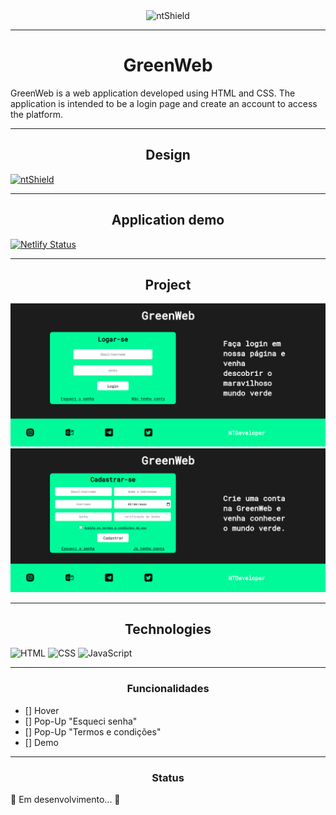 <section class="box-nt" style="display: flex; justify-content: center;">
    <img src="https://img.shields.io/static/v1?label=Code&message=vBlackCD&color=1C1C1C&style=for-the-badge&logo=GHOST" alt="ntShield">
</section>

---

<h1 align="center">GreenWeb</h1>

<p>GreenWeb is a web application developed using HTML and CSS. The application is intended to be a login page and create an account to access the platform.</p>

---

<h2 align="center">Design</h2>
<a href="https://www.figma.com/file/CcHmGjy1G54liNWbIuyVse/GreenWeb?node-id=1%3A2"><img src="https://img.shields.io/static/v1?label=Design&message=Figma&color=00FA9A&style=for-the-badge&logo=GHOST" alt="ntShield"></a>

---

<h2  align="center">Application demo</h2>

[![Netlify Status](https://api.netlify.com/api/v1/badges/9de1d685-fcf4-441f-9459-681b36612a2a/deploy-status)](https://app.netlify.com/sites/greenweb-demo/deploys)

---

<h2  align="center">Project</h2>

<img src="Assets/IMG/GreenWeb - Login.png" alt="PageWeb-01">
<img src="Assets/IMG/GreenWeb - Creat.png" alt="PageWeb-02">

---

<h2  align="center">Technologies</h2>

![HTML](https://img.shields.io/badge/HTML5-E34F26?style=for-the-badge&logo=html5&logoColor=white)
![CSS](https://img.shields.io/badge/CSS3-1572B6?style=for-the-badge&logo=css3&logoColor=white)
![JavaScript](https://img.shields.io/badge/JavaScript-F7DF1E?style=for-the-badge&logo=javascript&logoColor=black)


---

<h3 align="center">Funcionalidades</h3>

- [] Hover
- [] Pop-Up "Esqueci senha"
- [] Pop-Up "Termos e condições"
- [] Demo

---

<h3 align="center">Status</h3>

<p>
    🚧 Em desenvolvimento... 🚧
</p>
